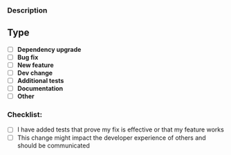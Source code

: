 ### Description

<!-- Please include a summary of the changes and the related issue. -->

## Type

- [ ] **Dependency upgrade**
- [ ] **Bug fix**
- [ ] **New feature**
- [ ] **Dev change**
- [ ] **Additional tests**
- [ ] **Documentation**
- [ ] **Other**

### Checklist:

- [ ] I have added tests that prove my fix is effective or that my feature works
- [ ] This change might impact the developer experience of others and should be communicated
